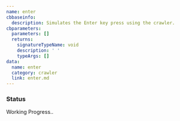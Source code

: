 ```yaml
---
name: enter
cbbaseinfo:
  description: Simulates the Enter key press using the crawler.
cbparameters:
  parameters: []
  returns:
    signatureTypeName: void
    description: ' '
    typeArgs: []
data:
  name: enter
  category: crawler
  link: enter.md
---
```

<CBBaseInfo/> 
 <CBParameters/>


### Status 
Working Progress..